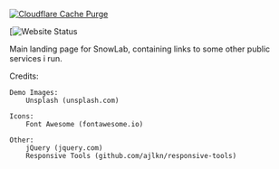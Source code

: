 [![Cloudflare Cache Purge](https://github.com/snowmobile2004/Landing-Page/actions/workflows/cachepurge.yml/badge.svg)](https://github.com/snowmobile2004/Landing-Page/actions/workflows/cachepurge.yml)

[![Website Status](https://img.shields.io/website?down_color=red&down_message=offline&style=plastic&up_color=green&up_message=online&url=https%3A%2F%2Flanding.snowlab.tech)

Main landing page for SnowLab, containing links to some other public services i run. 




Credits:

	Demo Images:
		Unsplash (unsplash.com)

	Icons:
		Font Awesome (fontawesome.io)

	Other:
		jQuery (jquery.com)
		Responsive Tools (github.com/ajlkn/responsive-tools)
